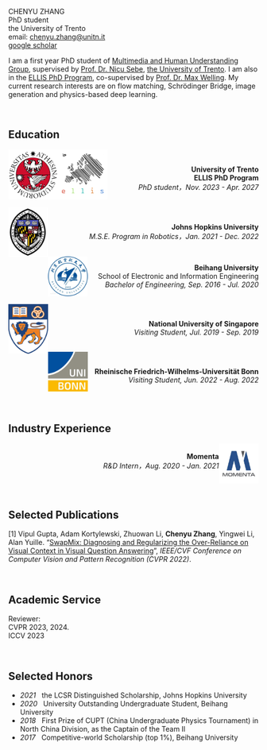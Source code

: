 
CHENYU ZHANG <br>
PhD student <br>
the University of Trento <br>
email: <chenyu.zhang@unitn.it><br>
[google scholar](https://scholar.google.com/citations?hl=en&user=mhQQsNgAAAAJ)

I am a first year PhD student of [Multimedia and Human Understanding Group](http://mhug.disi.unitn.it/#/), supervised by [Prof. Dr. Nicu Sebe](https://disi.unitn.it/~sebe/), [the University of Trento](https://www.unitn.it/). I am also in the [ELLIS PhD Program](https://ellis.eu/phd-postdoc), co-supervised by [Prof. Dr. Max Welling](https://staff.fnwi.uva.nl/m.welling/). My current research interests are on flow matching, Schrödinger Bridge, image generation and physics-based deep learning.



<!-- In my undergraduate time, I joined [Prof.Cunjun Ruan](http://www.ee.buaa.edu.cn/info/1129/17618.htm)'s lab in 2017, conducting research in the field of **vacuum electronic devices**. In 2018 summer, I joined [Prof.Chun Zhang](https://www.tsinghua.edu.cn/publish/ime/5910/2015/20150315131055824979933/20150315131055824979933_.html)'s lab in [Institute of Microelectronics](https://www.tsinghua.edu.cn/publish/imeen/5943/index.html), [Tsinghua University](https://www.tsinghua.edu.cn/publish/thu2018en/index.html), working on **improved k-means clustering algorithms and robotics**. In 2019 summer, I visited [National University of Singapore](http://www.nus.edu.sg/) and collaborated with [Prof.Loh Ai Poh](https://www.eng.nus.edu.sg/idp/staff/lohaipoh/) on **physical modeling and simulation in robotics**. In 2020 summer, I joined [Momenta](https://www.momenta.cn/) as an R&D intern and focusing on **SLAM algorithm and HD Map**. In 2021 fall, I joined [CCVL lab](https://ccvl.jhu.edu/) lead by [Prof. Alan Yuille](https://www.cs.jhu.edu/~ayuille/), working on **visual question answering (VQA) models**. In 2022 summer, I interned at [Bonn University](https://www.uni-bonn.de/en/university/university) under the supervision of [Prof. Jürgen Gall](https://pages.iai.uni-bonn.de/gall_juergen/), working on **semantic scene completion for LiDAR point cloud**. The current project I am working on at CCVL is **scene graph generation** utilizing a unified multimodal Transformer framework. -->



<!-- My research interests include computer vision, widely on machine learning and multimodal deep learning. I firmly believe that huge contributions could be made with interdisciplinary among these fields to benefit the world. -->

<br>

## Education

 <img style="float: left;" src="assets/img/unitn.png" width="100" height="100">
 <img style="float: left;" src="assets/img/ellis.png" width="100" height="100">
 <br>
 <p style="text-align: right"> 
 <b> University of Trento </b>   <br>
 <b> ELLIS PhD Program </b>   <br>
 <i> PhD student，Nov. 2023 - Apr. 2027 </i>
 </p>

 <br>

 <img style="float: left;" src="assets/img/JHU.jpg" width="80" height="100">
 <br>
 <p style="text-align: right"> 
 <b> Johns Hopkins University </b>   <br>
 <i> M.S.E. Program in Robotics，Jan. 2021 - Dec. 2022 </i>
 </p>

 <br>

 <img style="float: left;" src="assets/img/Beihang.jpg" width="80" height="80">  
 
 <p style="text-align: right">  
 <b> Beihang University </b> <br>
  School of Electronic and Information Engineering  <br>
 <i> Bachelor of Engineering, Sep. 2016 - Jul. 2020 </i> 
 </p>

 
 <br>
 
 <img style="float: left;" src="assets/img/NUS.png" width="80" height="100">
 <br>
 <p style="text-align: right"> 
 <b> National University of Singapore </b>   <br>
 <i> Visiting Student, Jul. 2019 - Sep. 2019 </i>
 </p>

  <br>
 
 <img style="float: left;" src="assets/img/UBonn.png" width="80" height="80">
 <br>
 <p style="text-align: right"> 
 <b> Rheinische Friedrich-Wilhelms-Universität Bonn </b>   <br>
 <i> Visiting Student, Jun. 2022 - Aug. 2022 </i>
 </p>

<br>
<br>

## Industry Experience
 <img style="float: right;" src="assets/img/momenta.jpg" width="80" height="80">  
 
 <p style="text-align: right">  <br>
<b> Momenta </b>   <br>
 <i> R&D Intern，Aug. 2020 - Jan. 2021 </i> 
 </p>

<br>
<br>

## Selected Publications

[1] Vipul Gupta, Adam Kortylewski, Zhuowan Li, <b>Chenyu Zhang</b>, Yingwei Li, Alan Yuille. “[SwapMix: Diagnosing and Regularizing the Over-Reliance on Visual Context in Visual Question Answering](https://openaccess.thecvf.com/content/CVPR2022/papers/Gupta_SwapMix_Diagnosing_and_Regularizing_the_Over-Reliance_on_Visual_Context_in_CVPR_2022_paper.pdf)”, <i>IEEE/CVF Conference on Computer Vision and Pattern Recognition (CVPR 2022)</i>.

<br>

## Academic Service
Reviewer: <br>
CVPR 2023, 2024. <br>
ICCV 2023  


<br>

## Selected Honors

* *2021* &nbsp;  the LCSR Distinguished Scholarship, Johns Hopkins University
* *2020* &nbsp;  University Outstanding Undergraduate Student, Beihang University
* *2018* &nbsp;  First Prize of CUPT (China Undergraduate Physics Tournament) in North China Division, as the Captain of the Team Ⅱ
* *2017* &nbsp;  Competitive-world Scholarship (top 1%), Beihang University

